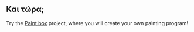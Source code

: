 ## Και τώρα;

Try the [Paint box](https://projects.raspberrypi.org/en/projects/paint-box) project, where you will create your own painting program!
